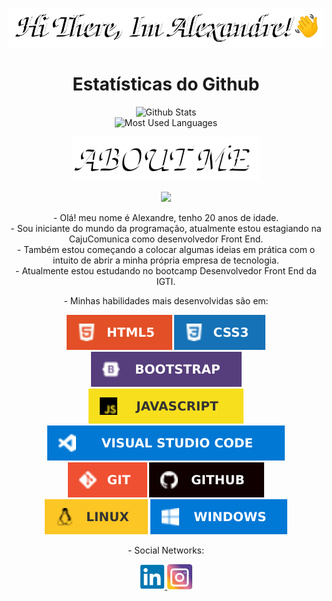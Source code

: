 <p align="center">
    <img src="img/hi.png">
</p>

<h1 align="center">Estatísticas do Github</h1>

<p align="center">
    <img alt="Github Stats" src="https://github-readme-stats.vercel.app/api?username=ale-mouraboni&show_icons=true&theme=radical">
    </br>
    <img alt="Most Used Languages" src="https://github-readme-stats.vercel.app/api/top-langs/?username=ale-mouraboni&layout=compact&theme=radical"/>
</p>

<p align="center">
    <img src="img/about.png">
</p>

<p align="center">
    <a href="www.amastertech.com.br">
        <img src="https://img.shields.io/badge/SITE-241c71?style=for-the-badge">
    </a>
</p>

<p align="center">
    - Olá! meu nome é Alexandre, tenho 20 anos de idade.
    </br>
    - Sou iniciante do mundo da programação, atualmente estou estagiando na CajuComunica como desenvolvedor Front End.
    </br>
    - Também estou começando a colocar algumas ideias em prática com o intuito de abrir a minha própria empresa de tecnologia.
    </br>
    - Atualmente estou estudando no bootcamp Desenvolvedor Front End da IGTI. 
</p>

<p align="center">
    - Minhas habilidades mais desenvolvidas são em:
</p>

<p align="center">
<img alt="HTML 5" src="img/html5.svg">
<img alt="CSS 3" src="img/css3.svg">
<img alt="Bootstrap" src="img/bootstrap.svg">
</br>
<img alt="JavaScript" src="img/javascript.svg">
<img alt="VS Code" src="img/vscode.svg">
<img alt="Git" src="img/git.svg">
<img alt="Github" src="img/github.svg">
</br>
<img alt="Linux" src="img/linux.svg">
<img alt="Windows" src="img/windows.svg">
</p>

<p align="center">
    - Social Networks:
</p>

<p align="center">
    <a href="https://www.linkedin.com/in/ale-mouraboni/" target="_blank">
        <img alt="Linkedin" src="img/linkedin.svg" width="40">
    </a>
    <a href="https://www.instagram.com/ale.cldd/" target="_blank">
        <img alt="Instagram" src="img/instagram.svg" width="40">
    </a>
</p>
